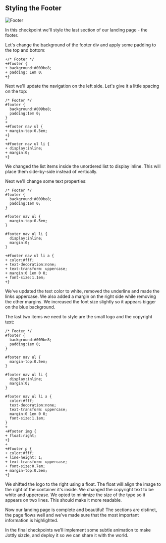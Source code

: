## Styling the Footer

![Footer](https://bloc-books.s3.amazonaws.com/jottly/16-footer.png)

In this checkpoint we'll style the last section of our landing page - the footer.

Let's change the background of the footer div and apply some padding to the top and bottom:

```css(stylesheets/base.css)
+/* Footer */
+#footer {
+ background:#009be8;
+ padding: 1em 0;
+}
```

Next we'll update the navigation on the left side. Let's give it a little spacing on the top:

```css(stylesheets/base.css)
/* Footer */
#footer {
  background:#009be8;
  padding:1em 0;
}
+
+#footer nav ul {
+ margin-top:0.5em;
+}
+
+#footer nav ul li {
+ display:inline;
+ margin:0;
+}
```

We changed the list items inside the unordered list to display inline. This will place them side-by-side instead of vertically.

Next we'll change some text properties:

```css(stylesheets/base.css)
/* Footer */
#footer {
  background:#009be8;
  padding:1em 0;
}

#footer nav ul {
  margin-top:0.5em;
}

#footer nav ul li {
  display:inline;
  margin:0;
}

+#footer nav ul li a {
+ color:#fff;
+ text-decoration:none;
+ text-transform: uppercase;
+ margin:0 1em 0 0;
+ font-size:1.1em;
+}
```

We've updated the text color to white, removed the underline and made the links uppercase. We also added a margin on the right side while removing the other margins. We increased the font size slightly so it appears bigger on the blue background.

The last two items we need to style are the small logo and the copyright text:

```css(stylesheets/base.css)
/* Footer */
#footer {
  background:#009be8;
  padding:1em 0;
}

#footer nav ul {
  margin-top:0.5em;
}

#footer nav ul li {
  display:inline;
  margin:0;
}

#footer nav ul li a {
  color:#fff;
  text-decoration:none;
  text-transform: uppercase;
  margin:0 1em 0 0;
  font-size:1.1em;
}
+
+#footer img {
+ float:right;
+}
+
+#footer p {
+ color:#fff;
+ line-height: 1;
+ text-transform: uppercase;
+ font-size:0.7em;
+ margin-top:0.5em;
+}
```

We shifted the logo to the right using a float. The float will align the image to the right of the container it's inside. We changed the copyright text to be white and uppercase. We opted to minimize the size of the type so it appears on two lines. This should make it more readable.

Now our landing page is complete and beautiful! The sections are distinct, the page flows well and we've made sure that the most important information is highlighted.

In the final checkpoints we'll implement some subtle animation to make Jottly sizzle, and deploy it so we can share it with the world.
